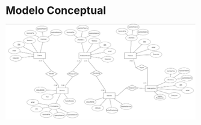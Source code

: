 # Modelo Conceptual

![Erdplus](https://github.com/RenzoAr10/DBD-KomaqService/blob/main/Documentacion%20de%20Soporte/ERDPlus.png?raw=true)
